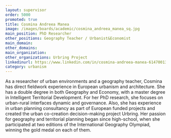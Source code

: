 ```yaml
---
layout: supervisor
order: 5000
promoted: true
title: Cosmina Andreea Manea
image: /images/boards/academic/cosmina_andreea_manea_sq.jpg
main_position: PhD Researcher 
other_positions: Geography Teacher / Urbanist&Economist
main_domain:
other_domains:
main_organization:
other_organizations: Urbring Project
linkedinurl: https://www.linkedin.com/in/cosmina-andreea-manea-614700133/
category: urbanism
---
```

As a researcher of urban environments and a geography teacher, Cosmina has direct fieldwork experience in European urbanism and architecture. She has a double degree in both Geography and Economy, with a master degree in Intelligent Territorial Development.
For her PhD research, she focuses on urban-rural interfaces dynamic and governance. Also, she has experience in urban planning consultancy as part of European funded projects and created the urban co-creation decision-making project Urbring. Her passion for geography and territorial planning began since high-school, when she participated at two editions of the International Geography Olympiad, winning the gold medal on each of them. 


